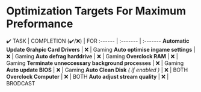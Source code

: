# Optimization Targets For Maximum Preformance 

✔️ 
TASK | COMPLETION (✔️/❌) | FOR
:------ | :------- | :-------
**Automatic Update Grahpic Card Drivers** | ❌ | Gaming
**Auto optimise ingame settings** | ❌ | Gaming
**Auto defrag harddrive** | ❌ | Gaming
**Overclock RAM** | ❌ | Gaming
**Terminate unneccessary background processes** | ❌ | Gaming
**Auto update BIOS** | ❌ | Gaming
**Auto Clean Disk** *( if enabled )* | ❌ | BOTH
**Overclock Computer** | ❌ | BOTH
**Auto adjust stream quality** | ❌ | BRODCAST